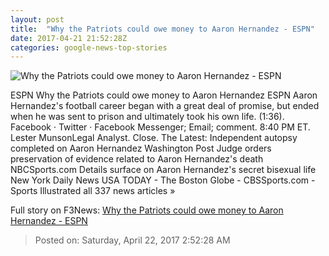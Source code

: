 ```yaml
---
layout: post
title:  "Why the Patriots could owe money to Aaron Hernandez - ESPN"
date: 2017-04-21 21:52:28Z
categories: google-news-top-stories
---
```


![Why the Patriots could owe money to Aaron Hernandez - ESPN](http://a1.espncdn.com/combiner/i?img=%2Fphoto%2F2015%2F0224%2Fnfl_a_guy44_cr_1296x729.jpg)

ESPN Why the Patriots could owe money to Aaron Hernandez ESPN Aaron Hernandez's football career began with a great deal of promise, but ended when he was sent to prison and ultimately took his own life. (1:36). Facebook · Twitter · Facebook Messenger; Email; comment. 8:40 PM ET. Lester MunsonLegal Analyst. Close. The Latest: Independent autopsy completed on Aaron Hernandez Washington Post Judge orders preservation of evidence related to Aaron Hernandez's death NBCSports.com Details surface on Aaron Hernandez's secret bisexual life New York Daily News USA TODAY - The Boston Globe - CBSSports.com - Sports Illustrated all 337 news articles »


Full story on F3News: [Why the Patriots could owe money to Aaron Hernandez - ESPN](http://www.f3nws.com/n/sWKhPJ)

> Posted on: Saturday, April 22, 2017 2:52:28 AM
